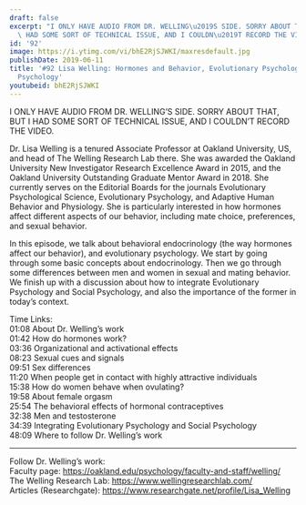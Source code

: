 ```yaml
---
draft: false
excerpt: "I ONLY HAVE AUDIO FROM DR. WELLING\u2019S SIDE. SORRY ABOUT THAT, BUT I\
  \ HAD SOME SORT OF TECHNICAL ISSUE, AND I COULDN\u2019T RECORD THE VIDEO. "
id: '92'
image: https://i.ytimg.com/vi/bhE2RjSJWKI/maxresdefault.jpg
publishDate: 2019-06-11
title: '#92 Lisa Welling: Hormones and Behavior, Evolutionary Psychology and Social
  Psychology'
youtubeid: bhE2RjSJWKI
---
```

I ONLY HAVE AUDIO FROM DR. WELLING’S SIDE. SORRY ABOUT THAT, BUT I HAD SOME SORT OF TECHNICAL ISSUE, AND I COULDN’T RECORD THE VIDEO. 

Dr. Lisa Welling is a tenured Associate Professor at Oakland University, US, and head of The Welling Research Lab there. She was awarded the Oakland University New Investigator Research Excellence Award in 2015, and the Oakland University Outstanding Graduate Mentor Award in 2018. She currently serves on the Editorial Boards for the journals Evolutionary Psychological Science, Evolutionary Psychology, and Adaptive Human Behavior and Physiology. She is particularly interested in how hormones affect different aspects of our behavior, including mate choice, preferences, and sexual behavior.

In this episode, we talk about behavioral endocrinology (the way hormones affect our behavior), and evolutionary psychology. We start by going through some basic concepts about endocrinology. Then we go through some differences between men and women in sexual and mating behavior. We finish up with a discussion about how to integrate Evolutionary Psychology and Social Psychology, and also the importance of the former in today’s context.

Time Links:  
01:08  About Dr. Welling’s work   
01:42  How do hormones work?        
03:36  Organizational and activational effects  
08:23  Sexual cues and signals    
09:51  Sex differences  
11:20  When people get in contact with highly attractive individuals          
15:38  How do women behave when ovulating?         
19:58  About female orgasm  
25:54  The behavioral effects of hormonal contraceptives  
32:38  Men and testosterone  
34:39  Integrating Evolutionary Psychology and Social Psychology  
48:09  Where to follow Dr. Welling’s work

---

Follow Dr. Welling’s work:  
Faculty page: https://oakland.edu/psychology/faculty-and-staff/welling/  
The Welling Research Lab: https://www.wellingresearchlab.com/  
Articles (Researchgate): https://www.researchgate.net/profile/Lisa_Welling
